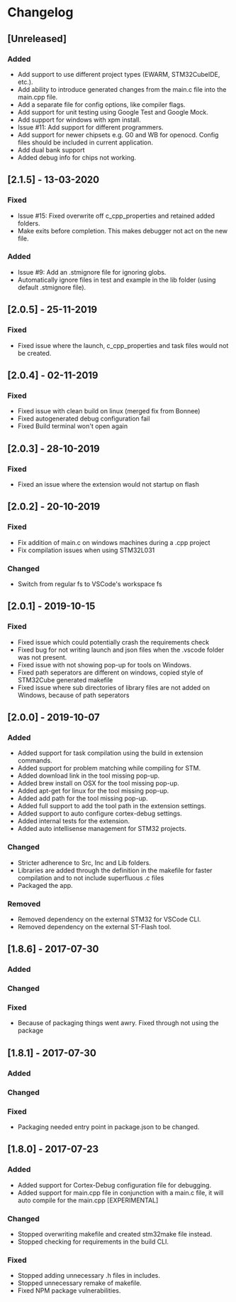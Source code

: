 # Changelog

## [Unreleased]
### Added
  - Add support to use different project types (EWARM, STM32CubeIDE, etc.).
  - Add ability to introduce generated changes from the main.c file into the main.cpp file.
  - Add a separate file for config options, like compiler flags.
  - Add support for unit testing using Google Test and Google Mock.
  - Add support for windows with xpm install.
  - Issue #11: Add support for different programmers.
  - Add support for newer chipsets e.g. G0 and WB for openocd. Config files should be included in current application.
  - Add dual bank support
  - Added debug info for chips not working. 

## [2.1.5] - 13-03-2020
### Fixed
 - Issue #15: Fixed overwrite off c_cpp_properties and retained added folders.
 - Make exits before completion. This makes debugger not act on the new file.

### Added
- Issue #9: Add an .stmignore file for ignoring globs.
- Automatically ignore files in test and example in the lib folder (using default .stmignore file).

## [2.0.5] - 25-11-2019
### Fixed
 - Fixed issue where the launch, c_cpp_properties and task files would not be created.

## [2.0.4] - 02-11-2019
### Fixed
 - Fixed issue with clean build on linux (merged fix from Bonnee)
 - Fixed autogenerated debug configuration fail
 - Fixed Build terminal won't open again

## [2.0.3] - 28-10-2019
### Fixed
 - Fixed an issue where the extension would not startup on flash

## [2.0.2] - 20-10-2019
### Fixed
 - Fix addition of main.c on windows machines during a .cpp project
 - Fix compilation issues when using STM32L031

### Changed
 - Switch from regular fs to VSCode's workspace fs

## [2.0.1] - 2019-10-15
### Fixed
 - Fixed issue which could potentially crash the requirements check
 - Fixed bug for not writing launch and json files when the .vscode folder was not present.
 - Fixed issue with not showing pop-up for tools on Windows.
 - Fixed path seperators are different on windows, copied style of STM32Cube generated makefile
 - Fixed issue where sub directories of library files are not added on Windows, because of path seperators

## [2.0.0] - 2019-10-07
### Added
 - Added support for task compilation using the build in extension commands.
 - Added support for problem matching while compiling for STM.
 - Added download link in the tool missing pop-up.
 - Added brew install on OSX for the tool missing pop-up. 
 - Added apt-get for linux for the tool missing pop-up.
 - Added add path for the tool missing pop-up.
 - Added full support to add the tool path in the extension settings.
 - Added support to auto configure cortex-debug settings.
 - Added internal tests for the extension.
 - Added auto intellisense management for STM32 projects.

### Changed
- Stricter adherence to Src, Inc and Lib folders.
- Libraries are added through the definition in the makefile for faster compilation and to not include superfluous .c files
- Packaged the app.

### Removed
 - Removed dependency on the external STM32 for VSCode CLI.
 - Removed dependency on the external ST-Flash tool.

## [1.8.6] - 2017-07-30
### Added

### Changed

### Fixed
 - Because of packaging things went awry. Fixed through not using the package

## [1.8.1] - 2017-07-30
### Added

### Changed

### Fixed
 - Packaging needed entry point in package.json to be changed.

## [1.8.0] - 2017-07-23
### Added
 - Added support for Cortex-Debug configuration file for debugging.
 - Added support for main.cpp file in conjunction with a main.c file, it will auto compile for the main.cpp [EXPERIMENTAL]

### Changed
 - Stopped overwriting makefile and created stm32make file instead.
 - Stopped checking for requirements in the build CLI.

### Fixed
 - Stopped adding unnecessary .h files in includes.
 - Stopped unnecessary remake of makefile.
 - Fixed NPM package vulnerabilities.
